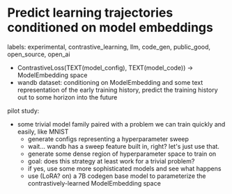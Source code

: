 # Predict learning trajectories conditioned on model embeddings

labels: experimental, contrastive_learning, llm, code_gen, public_good, open_source, open_ai

* ContrastiveLoss(TEXT(model_config), TEXT(model_code)) -> ModelEmbedding space
* wandb dataset: conditioning on ModelEmbedding and some text representation of the early training history, predict the training history out to some horizon into the future

pilot study:

* some trivial model family paired with a problem we can train quickly and easily, like MNIST
  * generate configs representing a hyperparameter sweep
  * wait... wandb has a sweep feature built in, right? let's just use that.
  * generate some dense region of hyperparameter space to train on
  * goal: does this strategy at least work for a trivial problem?
  * if yes, use some more sophisticated models and see what happens
  * use (LoRA? on) a 7B codegen base model to parameterize the contrastively-learned ModelEmbedding space
